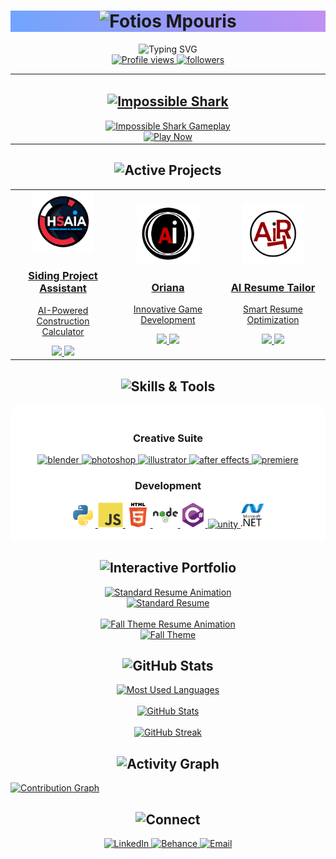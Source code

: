 <h1 align="center">
  <div style="background: linear-gradient(90deg, #70A5FD, #BF91F3);">
    <img src="https://readme-typing-svg.herokuapp.com?font=JetBrains+Mono&weight=700&size=40&duration=3000&pause=1000&color=FFFFFF&center=true&vCenter=true&repeat=true&width=435&height=70&lines=Fotios+Mpouris" alt="Fotios Mpouris"/>
  </div>
</h1>

<div align="center">
  <img src="https://readme-typing-svg.herokuapp.com?font=Fira+Code&duration=3000&pause=1000&color=70A5FD&center=true&vCenter=true&repeat=true&width=435&lines=2D+%26+3D+Artist;Creative+Developer;Animation+Specialist;AI+Integration+Expert" alt="Typing SVG" />
</div>

<!-- Profile Stats -->
<div align="center">
  <a href="https://github.com/FotiosMpouris?tab=repositories">
    <img src="https://komarev.com/ghpvc/?username=fotiosmpouris&label=Profile%20Views&color=70A5FD&style=flat-square" alt="Profile views"/>
  </a>
  <a href="https://github.com/FotiosMpouris?tab=followers">
    <img src="https://img.shields.io/github/followers/fotiosmpouris?label=Followers&style=flat-square&color=70A5FD" alt="followers"/>
  </a>
</div>

<!-- Featured Game Section -->
<div align="center">
  <table border="0" cellspacing="0" cellpadding="0">
    <tr>
      <td align="center" width="800">
        <h2>
          <a href="https://github.com/FotiosMpouris/ImpossibleShark2">
            <img src="https://img.shields.io/badge/Featured_Game-Impossible_Shark-000000?style=for-the-badge&logo=unity&logoColor=white" alt="Impossible Shark"/>
          </a>
        </h2>
        <a href="https://fotiosmpouris.github.io/ImpossibleShark2/">
          <img width="600" src="./assets/impossibleSharkGIF.gif" alt="Impossible Shark Gameplay">
          <br>
          <img src="https://img.shields.io/badge/Play_Now-FF3333?style=for-the-badge&logo=unity&logoColor=white" alt="Play Now"/>
        </a>
      </td>
    </tr>
  </table>
</div>

<!-- Active Projects -->
<h2 align="center">
  <img src="https://img.shields.io/badge/Active_Projects-181717?style=for-the-badge&logo=github" alt="Active Projects"/>
</h2>

<div align="center">
  <table border="0" cellspacing="0" cellpadding="0">
    <tr>
      <td align="center" width="33%">
        <a href="https://github.com/FotiosMpouris/Hardie-Siding-Agent-Testing-Working_Copy">
          <img src="./assets/siding-assistant-logo.png" width="100" height="100" alt="Siding Assistant">
          <h3>Siding Project Assistant</h3>
          <p>AI-Powered Construction Calculator</p>
          <img src="https://img.shields.io/badge/Python-3776AB?style=flat-square&logo=python&logoColor=white">
          <img src="https://img.shields.io/badge/OpenAI-412991?style=flat-square&logo=openai&logoColor=white">
        </a>
      </td>
      <td align="center" width="33%">
        <a href="https://github.com/FotiosMpouris/Oriana">
          <img src="./assets/oriana-logo.png" width="100" height="100" alt="Oriana">
          <h3>Oriana</h3>
          <p>Innovative Game Development</p>
          <img src="https://img.shields.io/badge/Unity-000000?style=flat-square&logo=unity&logoColor=white">
          <img src="https://img.shields.io/badge/C%23-239120?style=flat-square&logo=c-sharp&logoColor=white">
        </a>
      </td>
      <td align="center" width="33%">
        <a href="https://github.com/FotiosMpouris/ReggieResume2">
          <img src="./assets/resume-tailor-logo.png" width="100" height="100" alt="AI Resume Tailor">
          <h3>AI Resume Tailor</h3>
          <p>Smart Resume Optimization</p>
          <img src="https://img.shields.io/badge/JavaScript-F7DF1E?style=flat-square&logo=javascript&logoColor=black">
          <img src="https://img.shields.io/badge/OpenAI-412991?style=flat-square&logo=openai&logoColor=white">
        </a>
      </td>
    </tr>
  </table>
</div>

<!-- Skills & Tools -->
<h2 align="center">
  <img src="https://img.shields.io/badge/Skills_&_Tools-0D1117?style=for-the-badge" alt="Skills & Tools"/>
</h2>

<div align="center" style="background-color: white; padding: 20px; border-radius: 10px;">
  <h3>Creative Suite</h3>
  <a href="https://www.blender.org/" target="_blank">
    <img src="https://download.blender.org/branding/community/blender_community_badge_white.svg" alt="blender" width="40" height="40"/>
  </a>
  <a href="https://www.adobe.com/products/photoshop.html" target="_blank">
    <img src="https://cdn.jsdelivr.net/gh/devicons/devicon@latest/icons/photoshop/photoshop-original.svg" alt="photoshop" width="40" height="40"/>
  </a>
  <a href="https://www.adobe.com/products/illustrator.html" target="_blank">
    <img src="https://www.vectorlogo.zone/logos/adobe_illustrator/adobe_illustrator-icon.svg" alt="illustrator" width="40" height="40"/>
  </a>
  <a href="https://www.adobe.com/products/aftereffects.html" target="_blank">
    <img src="https://cdn.jsdelivr.net/gh/devicons/devicon@latest/icons/aftereffects/aftereffects-original.svg" alt="after effects" width="40" height="40"/>
  </a>
  <a href="https://www.adobe.com/products/premiere.html" target="_blank">
    <img src="https://cdn.jsdelivr.net/gh/devicons/devicon@latest/icons/premierepro/premierepro-original.svg" alt="premiere" width="40" height="40"/>
  </a>

  <h3>Development</h3>
  <a href="https://www.python.org" target="_blank">
    <img src="https://raw.githubusercontent.com/devicons/devicon/master/icons/python/python-original.svg" alt="python" width="40" height="40"/>
  </a>
  <a href="https://developer.mozilla.org/en-US/docs/Web/JavaScript" target="_blank">
    <img src="https://raw.githubusercontent.com/devicons/devicon/master/icons/javascript/javascript-original.svg" alt="javascript" width="40" height="40"/>
  </a>
  <a href="https://www.w3.org/html/" target="_blank">
    <img src="https://raw.githubusercontent.com/devicons/devicon/master/icons/html5/html5-original-wordmark.svg" alt="html5" width="40" height="40"/>
  </a>
  <a href="https://nodejs.org" target="_blank">
    <img src="https://raw.githubusercontent.com/devicons/devicon/master/icons/nodejs/nodejs-original-wordmark.svg" alt="nodejs" width="40" height="40"/>
  </a>
  <a href="https://www.w3schools.com/cs/" target="_blank">
    <img src="https://raw.githubusercontent.com/devicons/devicon/master/icons/csharp/csharp-original.svg" alt="csharp" width="40" height="40"/>
  </a>
  <a href="https://unity.com/" target="_blank">
    <img src="https://cdn.jsdelivr.net/gh/devicons/devicon@latest/icons/unity/unity-original.svg" alt="unity" width="40" height="40"/>
  </a>
  <a href="https://dotnet.microsoft.com/" target="_blank">
    <img src="https://raw.githubusercontent.com/devicons/devicon/master/icons/dot-net/dot-net-original-wordmark.svg" alt="dotnet" width="40" height="40"/>
  </a>
</div>

<!-- Interactive Portfolio -->
<h2 align="center">
  <img src="https://img.shields.io/badge/Interactive_Portfolio-4285F4?style=for-the-badge" alt="Interactive Portfolio"/>
</h2>
<div align="center">
  <a href="https://fotiosmpouris.github.io/resume/#">
    <img src="./assets/standard-resume.gif" alt="Standard Resume Animation" width="400">
    <br>
    <img src="https://img.shields.io/badge/View_Interactive_Resume-4285F4?style=for-the-badge&logo=googlechrome&logoColor=white" alt="Standard Resume"/>
  </a>
  <br><br>
  <a href="https://fotiosmpouris.github.io/TestCopyResumeFallTheme/">
    <img src="./assets/fall-resume.gif" alt="Fall Theme Resume Animation" width="400">
    <br>
    <img src="https://img.shields.io/badge/View_Fall_Theme-FF6B6B?style=for-the-badge&logo=googlechrome&logoColor=white" alt="Fall Theme"/>
  </a>
</div>

<!-- GitHub Stats -->
<h2 align="center">
  <img src="https://img.shields.io/badge/GitHub_Statistics-0D1117?style=for-the-badge" alt="GitHub Stats"/>
</h2>

<div align="center">
  <a href="https://github.com/FotiosMpouris">
    <img src="https://github-readme-stats.vercel.app/api/top-langs?username=fotiosmpouris&show_icons=true&locale=en&layout=compact&theme=tokyonight&hide_border=true" alt="Most Used Languages" />
  </a>
  <br><br>
  <a href="https://github.com/FotiosMpouris">
    <img src="https://github-readme-stats.vercel.app/api?username=fotiosmpouris&show_icons=true&locale=en&theme=tokyonight&hide_border=true" alt="GitHub Stats" />
  </a>
  <br><br>
  <a href="https://github.com/FotiosMpouris">
    <img src="https://github-readme-streak-stats.herokuapp.com/?user=fotiosmpouris&theme=tokyonight&hide_border=true" alt="GitHub Streak" />
  </a>
</div>

<!-- Activity Graph -->
<h2 align="center">
  <img src="https://img.shields.io/badge/Activity_Graph-0D1117?style=for-the-badge" alt="Activity Graph"/>
</h2>
<a href="https://github.com/FotiosMpouris">
  <img src="https://github-readme-activity-graph.vercel.app/graph?username=fotiosmpouris&theme=tokyo-night&hide_border=true" alt="Contribution Graph" />
</a>

<!-- Connect -->
<h2 align="center">
  <img src="https://img.shields.io/badge/Connect_With_Me-0D1117?style=for-the-badge" alt="Connect"/>
</h2>
<p align="center">
  <a href="https://linkedin.com/in/fotios mpouris" target="_blank">
    <img src="https://raw.githubusercontent.com/rahuldkjain/github-profile-readme-generator/master/src/images/icons/Social/linked-in-alt.svg" alt="LinkedIn" height="30" width="40" />
  </a>
  <a href="https://www.behance.net/fotios mpouris" target="_blank">
    <img src="https://raw.githubusercontent.com/rahuldkjain/github-profile-readme-generator/master/src/images/icons/Social/behance.svg" alt="Behance" height="30" width="40" />
  </a>
  <a href="mailto:fotiosmpouris@gmail.com">
    <img src="https://img.shields.io/badge/Email-D14836?style=for-the-badge&logo=gmail&logoColor=white" alt="Email"/>
  </a>
</p>
